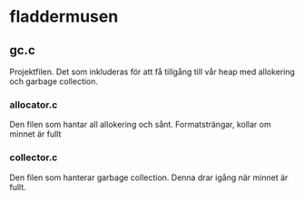 # fladdermusen

## gc.c ##

Projektfilen. Det som inkluderas för att få tillgång till vår heap med allokering och garbage collection.

### allocator.c ###

Den filen som hantar all allokering och sånt.
Formatsträngar, kollar om minnet är fullt

### collector.c ###

Den filen som hanterar garbage collection.
Denna drar igång när minnet är fullt. 
